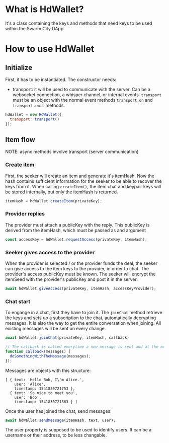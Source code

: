# What is HdWallet?

It's a class containing the keys and methods that need keys to be used within the Swarm City DApp.

# How to use HdWallet

## Initialize

First, it has to be instantiated. The constructor needs:

- transport: it will be used to communicate with the server. Can be a websocket connection, a whisper channel, or internal events. `transport` must be an object with the normal event methods `transport.on` and `transport.emit` methods.

```javascript
hdWallet = new HdWallet({
  transport: transport()
});
```

## Item flow

NOTE: async methods involve transport (server communication)

### Create item

First, the seeker will create an item and generate it's itemHash. Now the hash contains sufficient information for the seeker to be able to recover the keys from it. When calling `createItem()`, the item chat and keypair keys will be stored internally, but only the itemHash is returned.

```javascript
itemHash = hdWallet.createItem(privateKey);
```

### Provider replies

The provider must attach a publicKey with the reply. This publicKey is derived from the itemHash, which must be passed as and argument

```javascript
const accessKey = hdWallet.requestAccess(privateKey, itemHash);
```

### Seeker gives access to the provider

When the provider is selected / or the provider funds the deal, the seeker can give access to the item keys to the provider, in order to chat. The provider's access publicKey must be known. The seeker will encrypt the itemSeed with the provider's publicKey and post it in the server.

```javascript
await hdWallet.giveAccess(privateKey, itemHash, accessKeyProvider);
```

### Chat start

To engange in a chat, first they have to join it. The `joinChat` method retrieve the keys and sets up a subscription to the chat, automatically decrypting messages. It is also the way to get the entire conversation when joining. All existing messages will be sent on every change.

```javascript
await hdWallet.joinChat(privateKey, itemHash, callback)

// The callback is called everytime a new message is sent and at the moment of joining the chat
function callback(messages) {
  doSomethingWithTheMessage(messages);
});
```

Messages are objects with this structure:

```
[ { text: 'Hello Bob, I\'m Alice.',
    user: 'Alice',
    timestamp: 1541830721753 },
  { text: 'So nice to meet you',
    user: 'Bob',
    timestamp: 1541830721863 } ]
```

Once the user has joined the chat, send messages:

```javascript
await hdWallet.sendMessage(itemHash, text, user);
```

The user property is supposed to be used to identify users. It can be a username or their address, to be less changable.
